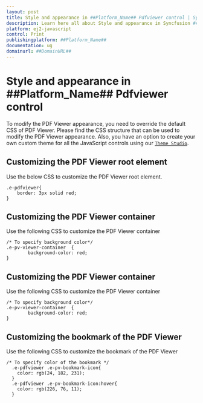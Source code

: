 ```yaml
---
layout: post
title: Style and appearance in ##Platform_Name## Pdfviewer control | Syncfusion
description: Learn here all about Style and appearance in Syncfusion ##Platform_Name## Pdfviewer control of Syncfusion Essential JS 2 and more.
platform: ej2-javascript
control: Print 
publishingplatform: ##Platform_Name##
documentation: ug
domainurl: ##DomainURL##
---
```


# Style and appearance in ##Platform_Name## Pdfviewer control

To modify the PDF Viewer appearance, you need to override the default CSS of PDF Viewer. Please find the CSS structure that can be used to modify the PDF Viewer appearance. Also, you have an option to create your own custom theme for all the JavaScript controls using our [`Theme Studio`](https://ej2.syncfusion.com/themestudio/?theme=material).

## Customizing the PDF Viewer root element

Use the below CSS to customize the PDF Viewer root element.

```
.e-pdfviewer{
    border: 3px solid red;
}
```
## Customizing the PDF Viewer container

Use the following CSS to customize the PDF Viewer container

```
/* To specify background color*/
.e-pv-viewer-container  {
        background-color: red;
}
```
## Customizing the PDF Viewer container

Use the following CSS to customize the PDF Viewer container

```
/* To specify background color*/
.e-pv-viewer-container  {
        background-color: red;
}
```

## Customizing the bookmark of the PDF Viewer

Use the following CSS to customize the bookmark of the PDF Viewer

```
/* To specify color of the bookmark */
  .e-pdfviewer .e-pv-bookmark-icon{
    color: rgb(24, 182, 231);
  }
  .e-pdfviewer .e-pv-bookmark-icon:hover{
    color: rgb(226, 76, 11);
  }

```